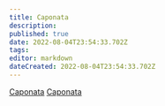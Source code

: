 ```yaml
---
title: Caponata
description: 
published: true
date: 2022-08-04T23:54:33.702Z
tags: 
editor: markdown
dateCreated: 2022-08-04T23:54:33.702Z
---
```


[Caponata](https://www.youtube.com/watch?v=OsINhKNMHbw)
[Caponata](https://www.youtube.com/watch?v=CJG1rRFL95s)